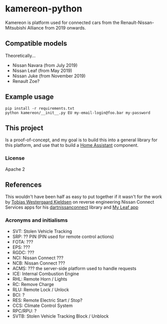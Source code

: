 # kamereon-python

Kamereon is platform used for connected cars from the Renault-Nissan-Mitsubishi Alliance from 2019 onwards.

## Compatible models

Theoretically...

* Nissan Navara (from July 2019)
* Nissan Leaf (from May 2019)
* Nissan Juke (from November 2019)
* Renault Zoe?

## Example usage

    pip install -r requirements.txt
    python kamereon/__init__.py EU my-email-login@foo.bar my-password

## This project

Is a proof-of-concept, and my goal is to build this into a general library for this platform, and use that to build a [Home Assistant](https://www.home-assistant.io/) component.

### License

Apache 2

## References

This wouldn't have been half as easy to put together if it wasn't for the work by [Tobias Westergaard Kjeldsen](https://gitlab.com/tobiaswkjeldsen) on reverse engineering Nissan Connect Services apps for his [dartnissanconnect](https://gitlab.com/tobiaswkjeldsen/dartnissanconnect) library and [My Leaf app](https://gitlab.com/tobiaswkjeldsen/carwingsflutter)

### Acronyms and initialisms

* SVT: Stolen Vehicle Tracking
* SRP: ?? PIN (PIN used for remote control actions)
* FOTA: ???
* EPS: ???
* RGDC: ???
* NCI: Nissan Connect ???
* NCB: Nissan Connect ???
* ACMS: ??? the server-side platform used to handle requests
* ICE: Internal Combustion Engine
* RHL: Remote Horn / Lights
* RC: Remove Charge
* RLU: Remote Lock / Unlock
* BCI: ?
* RES: Remote Electric Start / Stop?
* CCS: Climate Control System
* RPC/RPU: ?
* SVTB: Stolen Vehicle Tracking Block / Unblock